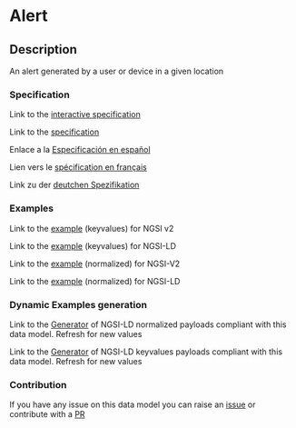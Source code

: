 # Alert

## Description 

An alert generated by a user or device in a given location
### Specification

Link to the [interactive specification](https://swagger.lab.fiware.org/?url=https://github.com/smart-data-models/dataModel.Alert/blob/master/Alert/swagger.yaml)

Link to the [specification](https://github.com/smart-data-models/dataModel.Alert/blob/master/Alert/doc/spec.md)

Enlace a la [Especificación en español](https://github.com/smart-data-models/dataModel.Alert/blob/master/Alert/doc/spec_ES.md)

Lien vers le [spécification en français](https://github.com/smart-data-models/dataModel.Alert/blob/master/Alert/doc/spec_FR.md)

Link zu der [deutchen Spezifikation](https://github.com/smart-data-models/dataModel.Alert/blob/master/Alert/doc/spec_DE.md)
### Examples

Link to the [example](https://github.com/smart-data-models/dataModel.Alert/blob/master/Alert/examples/example.json) (keyvalues) for NGSI v2

Link to the [example](https://github.com/smart-data-models/dataModel.Alert/blob/master/Alert/examples/example.jsonld) (keyvalues) for NGSI-LD

Link to the [example](https://github.com/smart-data-models/dataModel.Alert/blob/master/Alert/examples/example-normalized.json) (normalized) for NGSI-V2

Link to the [example](https://github.com/smart-data-models/dataModel.Alert/blob/master/Alert/examples/example-normalized.jsonld) (normalized) for NGSI-LD
### Dynamic Examples generation

Link to the [Generator](https://smartdatamodels.org/extra/ngsi-ld_generator_v0.92.php?schemaUrl=https://raw.githubusercontent.com/smart-data-models/dataModel.Alert/master/Alert/schema.json&email=info@smartdatamodels.org) of NGSI-LD normalized payloads compliant with this data model. Refresh for new values

Link to the [Generator](https://smartdatamodels.org/extra/ngsi-ld_generator_keyvalues_v0.92.php?schemaUrl=https://raw.githubusercontent.com/smart-data-models/dataModel.Alert/master/Alert/schema.json&email=info@smartdatamodels.org) of NGSI-LD keyvalues payloads compliant with this data model. Refresh for new values
### Contribution

 If you have any issue on this data model you can raise an [issue](https://github.com/smart-data-models/dataModel.Alert/issues)  or contribute with a [PR](https://github.com/smart-data-models/dataModel.Alert/pulls)